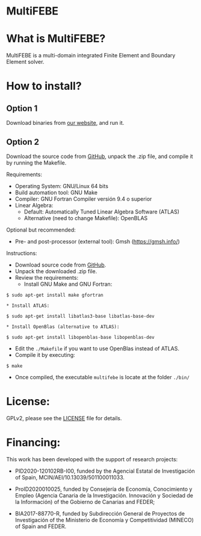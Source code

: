 # MultiFEBE

What is MultiFEBE?
==================

MultiFEBE is a multi-domain integrated Finite Element and Boundary Element solver.

How to install?
===============

## Option 1
Download binaries from [our website](http://www.mmc.siani.es), and run it.

## Option 2
Download the source code from [GitHub](https://github.com/mmc-siani-es/MultiFEBE), unpack the .zip file, and compile it by running the Makefile. 

Requirements:

  * Operating System: GNU/Linux 64 bits
  * Build automation tool: GNU Make
  * Compiler: GNU Fortran Compiler versión 9.4 o superior
  * Linear Algebra:
    * Default: Automatically Tuned Linear Algebra Software (ATLAS)
    * Alternative (need to change Makefile): OpenBLAS 

Optional but recommended:
  * Pre- and post-processor (external tool): Gmsh (https://gmsh.info/)

Instructions:

  * Download source code from [GitHub](https://github.com/mmc-siani-es/MultiFEBE).
  * Unpack the downloaded .zip file.
  * Review the requirements:
    * Install GNU Make and GNU Fortran:

```
$ sudo apt-get install make gfortran
``` 

    * Install ATLAS:

```
$ sudo apt-get install libatlas3-base libatlas-base-dev
``` 

    * Install OpenBlas (alternative to ATLAS):

```
$ sudo apt-get install libopenblas-base libopenblas-dev
``` 

  * Edit the `./Makefile` if you want to use OpenBlas instead of ATLAS.
  * Compile it by executing:
  
```
$ make   
```    

  * Once compiled, the executable `multifebe` is locate at the folder `./bin/` 
    
License:
========

GPLv2, please see the [LICENSE](https://github.com/mmc-siani-es/MultiFEBE/blob/main/LICENSE) file for details.

Financing:
========

This work has been developed with the support of research projects:

  * PID2020-120102RB-I00, funded by the Agencial Estatal de Investigación of Spain, MCIN/AEI/10.13039/501100011033.


  * ProID2020010025, funded by Consejerı́a de Economı́a, Conocimiento y Empleo (Agencia Canaria de la Investigación. Innovación y Sociedad de la Información) of the Gobierno de Canarias and FEDER;


  * BIA2017-88770-R, funded by Subdirección General de Proyectos de Investigación of the Ministerio de Economı́a y Competitividad (MINECO) of Spain and FEDER.
